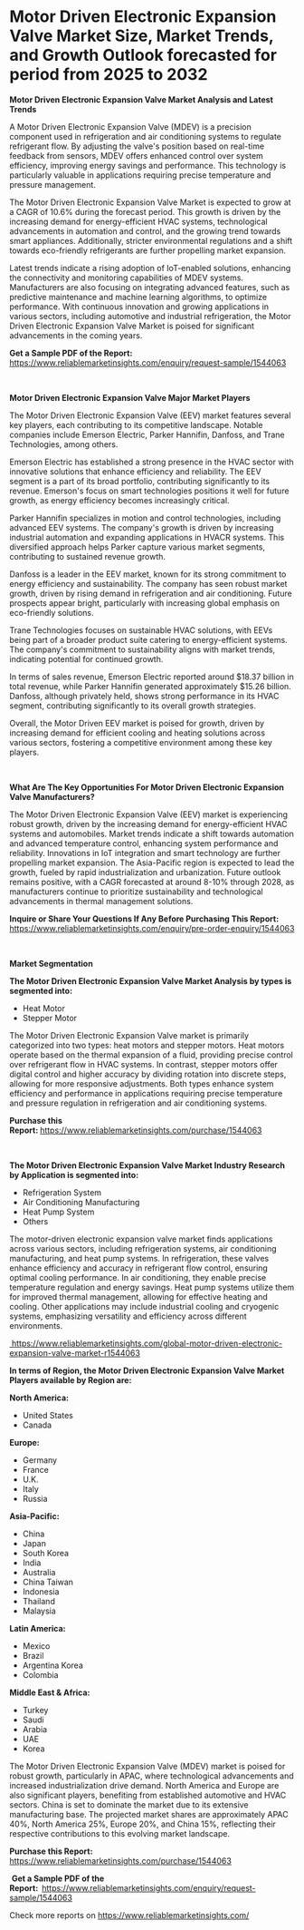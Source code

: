 <p><h1>Motor Driven Electronic Expansion Valve Market Size, Market Trends, and Growth Outlook forecasted for period from 2025 to 2032</h1></p><p><strong>Motor Driven Electronic Expansion Valve Market Analysis and Latest Trends</strong></p>
<p><p>A Motor Driven Electronic Expansion Valve (MDEV) is a precision component used in refrigeration and air conditioning systems to regulate refrigerant flow. By adjusting the valve's position based on real-time feedback from sensors, MDEV offers enhanced control over system efficiency, improving energy savings and performance. This technology is particularly valuable in applications requiring precise temperature and pressure management.</p><p>The Motor Driven Electronic Expansion Valve Market is expected to grow at a CAGR of 10.6% during the forecast period. This growth is driven by the increasing demand for energy-efficient HVAC systems, technological advancements in automation and control, and the growing trend towards smart appliances. Additionally, stricter environmental regulations and a shift towards eco-friendly refrigerants are further propelling market expansion. </p><p>Latest trends indicate a rising adoption of IoT-enabled solutions, enhancing the connectivity and monitoring capabilities of MDEV systems. Manufacturers are also focusing on integrating advanced features, such as predictive maintenance and machine learning algorithms, to optimize performance. With continuous innovation and growing applications in various sectors, including automotive and industrial refrigeration, the Motor Driven Electronic Expansion Valve Market is poised for significant advancements in the coming years.</p></p>
<p><strong>Get a Sample PDF of the Report:&nbsp;</strong> <a href="https://www.reliablemarketinsights.com/enquiry/request-sample/1544063?utm_campaign=2565&utm_medium=2&utm_source=Github&utm_content=ia&utm_term=27022025&utm_id=motor-driven-electronic-expansion-valve">https://www.reliablemarketinsights.com/enquiry/request-sample/1544063</a></p>
<p>&nbsp;</p>
<p><strong>Motor Driven Electronic Expansion Valve Major Market Players</strong></p>
<p><p>The Motor Driven Electronic Expansion Valve (EEV) market features several key players, each contributing to its competitive landscape. Notable companies include Emerson Electric, Parker Hannifin, Danfoss, and Trane Technologies, among others.</p><p>Emerson Electric has established a strong presence in the HVAC sector with innovative solutions that enhance efficiency and reliability. The EEV segment is a part of its broad portfolio, contributing significantly to its revenue. Emerson's focus on smart technologies positions it well for future growth, as energy efficiency becomes increasingly critical.</p><p>Parker Hannifin specializes in motion and control technologies, including advanced EEV systems. The company's growth is driven by increasing industrial automation and expanding applications in HVACR systems. This diversified approach helps Parker capture various market segments, contributing to sustained revenue growth.</p><p>Danfoss is a leader in the EEV market, known for its strong commitment to energy efficiency and sustainability. The company has seen robust market growth, driven by rising demand in refrigeration and air conditioning. Future prospects appear bright, particularly with increasing global emphasis on eco-friendly solutions.</p><p>Trane Technologies focuses on sustainable HVAC solutions, with EEVs being part of a broader product suite catering to energy-efficient systems. The company's commitment to sustainability aligns with market trends, indicating potential for continued growth.</p><p>In terms of sales revenue, Emerson Electric reported around $18.37 billion in total revenue, while Parker Hannifin generated approximately $15.26 billion. Danfoss, although privately held, shows strong performance in its HVAC segment, contributing significantly to its overall growth strategies.</p><p>Overall, the Motor Driven EEV market is poised for growth, driven by increasing demand for efficient cooling and heating solutions across various sectors, fostering a competitive environment among these key players.</p></p>
<p>&nbsp;</p>
<p><strong>What Are The Key Opportunities For Motor Driven Electronic Expansion Valve Manufacturers?</strong></p>
<p><p>The Motor Driven Electronic Expansion Valve (EEV) market is experiencing robust growth, driven by the increasing demand for energy-efficient HVAC systems and automobiles. Market trends indicate a shift towards automation and advanced temperature control, enhancing system performance and reliability. Innovations in IoT integration and smart technology are further propelling market expansion. The Asia-Pacific region is expected to lead the growth, fueled by rapid industrialization and urbanization. Future outlook remains positive, with a CAGR forecasted at around 8-10% through 2028, as manufacturers continue to prioritize sustainability and technological advancements in thermal management solutions.</p></p>
<p><strong>Inquire or Share Your Questions If Any Before Purchasing This Report:</strong> <a href="https://www.reliablemarketinsights.com/enquiry/pre-order-enquiry/1544063?utm_campaign=2565&utm_medium=2&utm_source=Github&utm_content=ia&utm_term=27022025&utm_id=motor-driven-electronic-expansion-valve">https://www.reliablemarketinsights.com/enquiry/pre-order-enquiry/1544063</a></p>
<p>&nbsp;</p>
<p><strong>Market Segmentation</strong></p>
<p><strong>The Motor Driven Electronic Expansion Valve Market Analysis by types is segmented into:</strong></p>
<p><ul><li>Heat Motor</li><li>Stepper Motor</li></ul></p>
<p><p>The Motor Driven Electronic Expansion Valve market is primarily categorized into two types: heat motors and stepper motors. Heat motors operate based on the thermal expansion of a fluid, providing precise control over refrigerant flow in HVAC systems. In contrast, stepper motors offer digital control and higher accuracy by dividing rotation into discrete steps, allowing for more responsive adjustments. Both types enhance system efficiency and performance in applications requiring precise temperature and pressure regulation in refrigeration and air conditioning systems.</p></p>
<p><strong>Purchase this Report:&nbsp;</strong><a href="https://www.reliablemarketinsights.com/purchase/1544063?utm_campaign=2565&utm_medium=2&utm_source=Github&utm_content=ia&utm_term=27022025&utm_id=motor-driven-electronic-expansion-valve">https://www.reliablemarketinsights.com/purchase/1544063</a></p>
<p>&nbsp;</p>
<p><strong>The Motor Driven Electronic Expansion Valve Market Industry Research by Application is segmented into:</strong></p>
<p><ul><li>Refrigeration System</li><li>Air Conditioning Manufacturing</li><li>Heat Pump System</li><li>Others</li></ul></p>
<p><p>The motor-driven electronic expansion valve market finds applications across various sectors, including refrigeration systems, air conditioning manufacturing, and heat pump systems. In refrigeration, these valves enhance efficiency and accuracy in refrigerant flow control, ensuring optimal cooling performance. In air conditioning, they enable precise temperature regulation and energy savings. Heat pump systems utilize them for improved thermal management, allowing for effective heating and cooling. Other applications may include industrial cooling and cryogenic systems, emphasizing versatility and efficiency across different environments.</p></p>
<p><a href="https://www.reliablemarketinsights.com/global-motor-driven-electronic-expansion-valve-market-r1544063?utm_campaign=2565&utm_medium=2&utm_source=Github&utm_content=ia&utm_term=27022025&utm_id=motor-driven-electronic-expansion-valve">&nbsp;https://www.reliablemarketinsights.com/global-motor-driven-electronic-expansion-valve-market-r1544063</a></p>
<p><strong>In terms of Region, the Motor Driven Electronic Expansion Valve Market Players available by Region are:</strong></p>
<p>
    <p> <strong> North America: </strong>
        <ul>
            <li>United States</li>
            <li>Canada</li>
        </ul>
        </p> 
    <p> <strong> Europe: </strong>
        <ul>
            <li>Germany</li>
            <li>France</li>
            <li>U.K.</li>
            <li>Italy</li>
            <li>Russia</li>
        </ul>
        </p> 
    <p> <strong> Asia-Pacific: </strong>
        <ul>
            <li>China</li>
            <li>Japan</li>
            <li>South Korea</li>
            <li>India</li>
            <li>Australia</li>
            <li>China Taiwan</li>
            <li>Indonesia</li>
            <li>Thailand</li>
            <li>Malaysia</li>
        </ul>
        </p> 
    <p> <strong> Latin America: </strong>
        <ul>
            <li>Mexico</li>
            <li>Brazil</li>
            <li>Argentina Korea</li>
            <li>Colombia</li>
        </ul>
        </p> 
    <p> <strong> Middle East & Africa: </strong>
        <ul>
            <li>Turkey</li>
            <li>Saudi</li>
            <li>Arabia</li>
            <li>UAE</li>
            <li>Korea</li>
        </ul>
    </p>
    </p>
<p><p>The Motor Driven Electronic Expansion Valve (MDEV) market is poised for robust growth, particularly in APAC, where technological advancements and increased industrialization drive demand. North America and Europe are also significant players, benefiting from established automotive and HVAC sectors. China is set to dominate the market due to its extensive manufacturing base. The projected market shares are approximately APAC 40%, North America 25%, Europe 20%, and China 15%, reflecting their respective contributions to this evolving market landscape.</p></p>
<p><strong>Purchase this Report: </strong><a href="https://www.reliablemarketinsights.com/purchase/1544063?utm_campaign=2565&utm_medium=2&utm_source=Github&utm_content=ia&utm_term=27022025&utm_id=motor-driven-electronic-expansion-valve">https://www.reliablemarketinsights.com/purchase/1544063</a></p>
<p>&nbsp;<strong>Get a Sample PDF of the Report:&nbsp;&nbsp;</strong><a href="https://www.reliablemarketinsights.com/enquiry/request-sample/1544063?utm_campaign=2565&utm_medium=2&utm_source=Github&utm_content=ia&utm_term=27022025&utm_id=motor-driven-electronic-expansion-valve">https://www.reliablemarketinsights.com/enquiry/request-sample/1544063</a></p>
<p><strong></strong></p>
<p>Check more reports on <a href="https://www.reliablemarketinsights.com/?utm_campaign=2565&utm_medium=2&utm_source=Github&utm_content=ia&utm_term=27022025&utm_id=motor-driven-electronic-expansion-valve">https://www.reliablemarketinsights.com/</a></p>